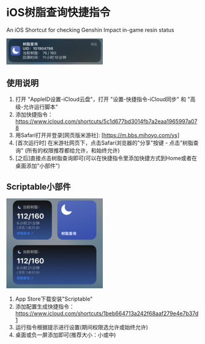 # iOS树脂查询快捷指令

An iOS Shortcut for checking Genshin Impact in-game resin status

<img src="./img/3.png" width=50% height=50%>


## 使用说明

1) 打开 "AppleID设置-iCloud云盘"，打开 "设置-快捷指令-iCloud同步" 和 "高级-允许运行脚本"
2) 添加快捷指令：https://www.icloud.com/shortcuts/5c1d677bd3014fb7a2eaa1965997a078
3) 用Safari打开并登录[网页版米游社]: [https://m.bbs.mihoyo.com/ys]
4) [首次运行时] 在米游社网页下，点击Safari浏览器的"分享"按键 - 点击"树脂查询" (所有的权限推荐都给允许，和始终允许)
5) [之后]直接点击树脂查询即可(可以在快捷指令里添加快捷方式到Home或者在桌面添加"小部件")


## Scriptable小部件
<img src="./img/2.PNG" width=50% height=50%>

1) App Store下载安装"Scriptable"
2) 添加配置生成快捷指令：https://www.icloud.com/shortcuts/1beb664713a242f68aaf279e4e7b37d1
3) 运行指令根据提示进行设置(期间权限选允许或始终允许)
4) 桌面或负一屏添加即可(推荐大小：小或中)
